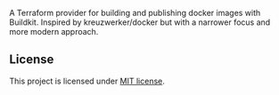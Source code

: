 A Terraform provider for building and publishing docker images with Buildkit. Inspired by kreuzwerker/docker but with a
narrower focus and more modern approach.

## License

This project is licensed under [MIT license](http://opensource.org/licenses/MIT).